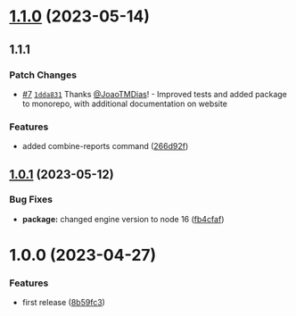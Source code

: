 # [1.1.0](https://github.com/JoaoTMDias/merge-coverage/compare/v1.0.1...v1.1.0) (2023-05-14)

## 1.1.1

### Patch Changes

- [#7](https://github.com/JoaoTMDias/frontend/pull/7) [`1dda831`](https://github.com/JoaoTMDias/frontend/commit/1dda83161b5f9e46a9e6120e3f12b7483f877c8c) Thanks [@JoaoTMDias](https://github.com/JoaoTMDias)! - Improved tests and added package to monorepo, with additional documentation on website

### Features

- added combine-reports command ([266d92f](https://github.com/JoaoTMDias/merge-coverage/commit/266d92f3e284b3176394dbbcff1e4f15521a9cfd))

## [1.0.1](https://github.com/JoaoTMDias/merge-coverage/compare/v1.0.0...v1.0.1) (2023-05-12)

### Bug Fixes

- **package:** changed engine version to node 16 ([fb4cfaf](https://github.com/JoaoTMDias/merge-coverage/commit/fb4cfaf4dd1e6e4a286f1efdbf7fc9df18c4ac86))

# 1.0.0 (2023-04-27)

### Features

- first release ([8b59fc3](https://github.com/JoaoTMDias/merge-coverage/commit/8b59fc3ceb47b49bd67697faea6ce1384f074bb8))
